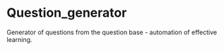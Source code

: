 # Question_generator
Generator of questions from the question base - automation of effective learning.
